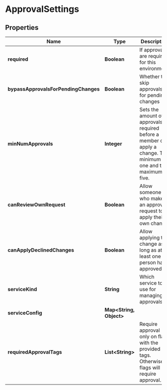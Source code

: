 

# ApprovalSettings


## Properties

| Name | Type | Description | Notes |
|------------ | ------------- | ------------- | -------------|
|**required** | **Boolean** | If approvals are required for this environment. |  |
|**bypassApprovalsForPendingChanges** | **Boolean** | Whether to skip approvals for pending changes |  |
|**minNumApprovals** | **Integer** | Sets the amount of approvals required before a member can apply a change. The minimum is one and the maximum is five. |  |
|**canReviewOwnRequest** | **Boolean** | Allow someone who makes an approval request to apply their own change. |  |
|**canApplyDeclinedChanges** | **Boolean** | Allow applying the change as long as at least one person has approved. |  |
|**serviceKind** | **String** | Which service to use for managing approvals. |  |
|**serviceConfig** | **Map&lt;String, Object&gt;** |  |  |
|**requiredApprovalTags** | **List&lt;String&gt;** | Require approval only on flags with the provided tags. Otherwise all flags will require approval. |  |



